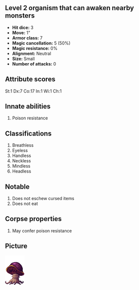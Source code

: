 ## Level 2 organism that can awaken nearby monsters
- **Hit dice:** 3
- **Move:** 1"
- **Armor class:** 7
- **Magic cancellation:** 5 (50%)
- **Magic resistance:** 0%
- **Alignment:** Neutral
- **Size:** Small
- **Number of attacks:** 0
## Attribute scores
St:1 Dx:7 Co:17 In:1 Wi:1 Ch:1
## Innate abilities
1. Poison resistance
## Classifications
1. Breathless
2. Eyeless
3. Handless
4. Neckless
5. Mindless
6. Headless
## Notable
1. Does not eschew cursed items
2. Does not eat
## Corpse properties
1. May confer poison resistance
## Picture
![Shrieker](https://github.com/hyvanmielenpelit/GnollHackTileSet/blob/main/Monsters/shrieker/shrieker.png)
